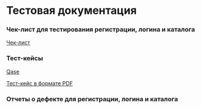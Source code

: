 # Тестовая документация

### Чек-лист для тестирования регистрации, логина и каталога
[Чек-лист](https://docs.google.com/spreadsheets/d/1TP9vabGu3Jv851eisaqY2EPuKZR1OknP67zxb4cubuE/edit?gid=0#gid=0)

### Тест-кейсы
[Qase](https://app.qase.io/project/G10?author=342&previewMode=side&suite=81)

[Тест-кейс в формате PDF](https://github.com/user-attachments/files/20025021/G10-2025-05-04.pdf)

### Отчеты о дефекте для регистрации, логина и каталога
